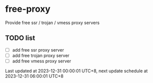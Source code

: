 
# free-proxy
Provide free ssr / trojan / vmess proxy servers


## TODO list
- [ ] add free ssr proxy server
- [ ] add free trojan proxy server
- [ ] add free vmess proxy server

Last updated at 2023-12-31 00:00:01 UTC+8, next update schedule at 2023-12-31 06:00:01 UTC+8

